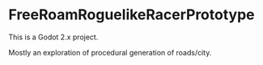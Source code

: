 # FreeRoamRoguelikeRacerPrototype

This is a Godot 2.x project.

Mostly an exploration of procedural generation of roads/city.
